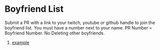 # Boyfriend List

Submit a PR with a link to your twitch, youtube or github handle to join the boyfriend list. You must have a number next to your name. PR Number = Boyfriend Number. No Deleting other boyfriends.

1. [example](example)
